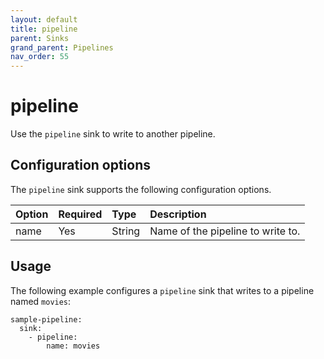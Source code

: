 ```yaml
---
layout: default
title: pipeline
parent: Sinks
grand_parent: Pipelines
nav_order: 55
---
```


# pipeline

Use the `pipeline` sink to write to another pipeline.

## Configuration options

The `pipeline` sink supports the following configuration options.

| Option | Required | Type   | Description                       |
| :----- | :------- | :----- | :-------------------------------- |
| name   | Yes      | String | Name of the pipeline to write to. |

## Usage

The following example configures a `pipeline` sink that writes to a pipeline named `movies`:

```
sample-pipeline:
  sink:
    - pipeline:
        name: movies
```
